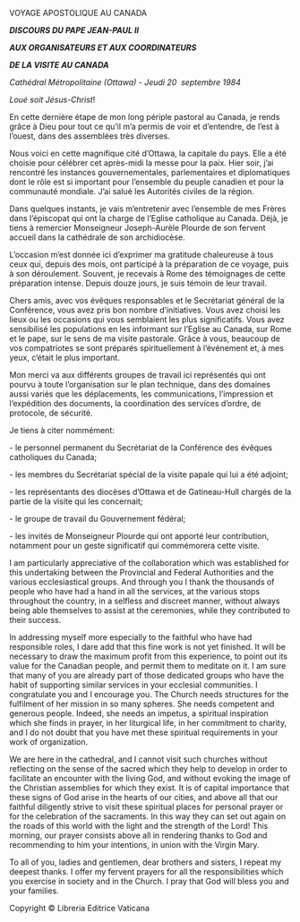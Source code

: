 VOYAGE APOSTOLIQUE AU CANADA

***DISCOURS DU PAPE JEAN-PAUL II***

***AUX ORGANISATEURS ET AUX COORDINATEURS***

***DE LA VISITE AU CANADA***

*Cathédral Métropolitaine (Ottawa) - Jeudi 20  septembre 1984*

*Loué soit Jésus-Christ*!

En cette dernière étape de mon long périple pastoral au Canada, je rends grâce à Dieu pour tout ce qu’il m’a permis de voir et d’entendre, de l’est à l’ouest, dans des assemblées très diverses.

Nous voici en cette magnifique cité d’Ottawa, la capitale du pays. Elle a été choisie pour célébrer cet après-midi la messe pour la paix. Hier soir, j’ai rencontré les instances gouvernementales, parlementaires et diplomatiques dont le rôle est si important pour l’ensemble du peuple canadien et pour la communauté mondiale. J’ai salué les Autorités civiles de la région.

Dans quelques instants, je vais m’entretenir avec l’ensemble de mes Frères dans l’épiscopat qui ont la charge de l’Eglise catholique au Canada. Déjà, je tiens à remercier Monseigneur Joseph-Aurèle Plourde de son fervent accueil dans la cathédrale de son archidiocèse.

L’occasion m’est donnée ici d’exprimer ma gratitude chaleureuse à tous ceux qui, depuis des mois, ont participé à la préparation de ce voyage, puis à son déroulement. Souvent, je recevais à Rome des témoignages de cette préparation intense. Depuis douze jours, je suis témoin de leur travail.

Chers amis, avec vos évêques responsables et le Secrétariat général de la Conférence, vous avez pris bon nombre d’initiatives. Vous avez choisi les lieux ou les occasions qui vous semblaient les plus significatifs. Vous avez sensibilisé les populations en les informant sur l’Eglise au Canada, sur Rome et le pape, sur le sens de ma visite pastorale. Grâce à vous, beaucoup de vos compatriotes se sont préparés spirituellement à l’événement et, à mes yeux, c’était le plus important.

Mon merci va aux différents groupes de travail ici représentés qui ont pourvu à toute l’organisation sur le plan technique, dans des domaines aussi variés que les déplacements, les communications, l’impression et l’expédition des documents, la coordination des services d’ordre, de protocole, de sécurité.

Je tiens à citer nommément:

\- le personnel permanent du Secrétariat de la Conférence des évêques catholiques du Canada;

\- les membres du Secrétariat spécial de la visite papale qui lui a été adjoint;

\- les représentants des diocèses d’Ottawa et de Gatineau-Hull chargés de la partie de la visite qui les concernait;

\- le groupe de travail du Gouvernement fédéral;

\- les invités de Monseigneur Plourde qui ont apporté leur contribution, notamment pour un geste significatif qui commémorera cette visite.

I am particularly appreciative of the collaboration which was established for this undertaking between the Provincial and Federal Authorities and the various ecclesiastical groups. And through you I thank the thousands of people who have had a hand in all the services, at the various stops throughout the country, in a selfless and discreet manner, without always being able themselves to assist at the ceremonies, while they contributed to their success.

In addressing myself more especially to the faithful who have had responsible roles, I dare add that this fine work is not yet finished. It will be necessary to draw the maximum profit from this experience, to point out its value for the Canadian people, and permit them to meditate on it. I am sure that many of you are already part of those dedicated groups who have the habit of supporting similar services in your ecclesial communities. I congratulate you and I encourage you. The Church needs structures for the fulfilment of her mission in so many spheres. She needs competent and generous people. Indeed, she needs an impetus, a spiritual inspiration which she finds in prayer, in her liturgical life, in her commitment to charity, and I do not doubt that you have met these spiritual requirements in your work of organization.

We are here in the cathedral, and I cannot visit such churches without reflecting on the sense of the sacred which they help to develop in order to facilitate an encounter with the living God, and without evoking the image of the Christian assemblies for which they exist. It is of capital importance that these signs of God arise in the hearts of our cities, and above all that our faithful diligently strive to visit these spiritual places for personal prayer or for the celebration of the sacraments. In this way they can set out again on the roads of this world with the light and the strength of the Lord! This morning, our prayer consists above all in rendering thanks to God and recommending to him your intentions, in union with the Virgin Mary.

To all of you, ladies and gentlemen, dear brothers and sisters, I repeat my deepest thanks. I offer my fervent prayers for all the responsibilities which you exercise in society and in the Church. I pray that God will bless you and your families.

Copyright © Libreria Editrice Vaticana